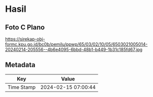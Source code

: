 # Hasil

## Foto C Plano

https://sirekap-obj-formc.kpu.go.id/bc0b/pemilu/ppwp/65/03/02/10/05/6503021005014-20240214-205556--4b6e4095-6bbd-48b1-b449-1b31c185fd67.jpg


## Metadata

| Key        | Value               |
| ---------- | ------------------- |
| Time Stamp | 2024-02-15 07:00:44 |




